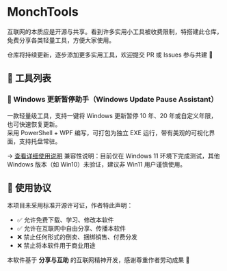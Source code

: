 # MonchTools

互联网的本质应是开源与共享。看到许多实用小工具被收费限制，特搭建此仓库，免费分享各类轻量工具，方便大家使用。

仓库将持续更新，逐步添加更多实用工具，欢迎提交 PR 或 Issues 参与共建 🌟


## 📁 工具列表

### 🔄 Windows 更新暂停助手（Windows Update Pause Assistant）
一款轻量级工具，支持一键将 Windows 更新暂停 10 年、20 年或自定义年限，也可快速恢复更新。  
采用 PowerShell + WPF 编写，可打包为独立 EXE 运行，带有美观的可视化界面，支持托盘常驻。

→ [查看详细使用说明](https://github.com/monch-bot/MonchTools/blob/main/WinUpdatePauseTool/WinUpdatePauseTool.md)
兼容性说明：目前仅在 Windows 11 环境下完成测试，其他 Windows 版本（如 Win10）未验证，建议非 Win11 用户谨慎使用。

## 📜 使用协议

本项目未采用标准开源许可证，作者特此声明：

- ✅ 允许免费下载、学习、修改本软件  
- ✅ 允许在互联网中自由分享、传播本软件  
- ❌ 禁止任何形式的倒卖、捆绑销售、付费分发  
- ❌ 禁止将本软件用于商业用途  

本软件基于 **分享与互助** 的互联网精神开发，感谢尊重作者劳动成果 🙏
